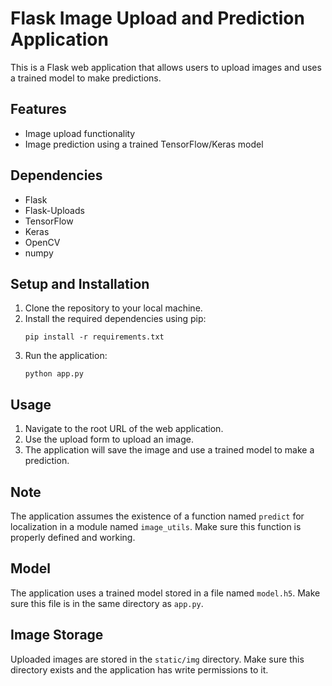 # Flask Image Upload and Prediction Application

This is a Flask web application that allows users to upload images and uses a trained model to make predictions.

## Features

- Image upload functionality
- Image prediction using a trained TensorFlow/Keras model

## Dependencies

- Flask
- Flask-Uploads
- TensorFlow
- Keras
- OpenCV
- numpy

## Setup and Installation

1. Clone the repository to your local machine.
2. Install the required dependencies using pip:
    ```
    pip install -r requirements.txt
    ```
3. Run the application:
    ```
    python app.py
    ```

## Usage

1. Navigate to the root URL of the web application.
2. Use the upload form to upload an image.
3. The application will save the image and use a trained model to make a prediction.

## Note

The application assumes the existence of a function named `predict` for localization in a module named `image_utils`. Make sure this function is properly defined and working.

## Model

The application uses a trained model stored in a file named `model.h5`. Make sure this file is in the same directory as `app.py`.

## Image Storage

Uploaded images are stored in the `static/img` directory. Make sure this directory exists and the application has write permissions to it.
